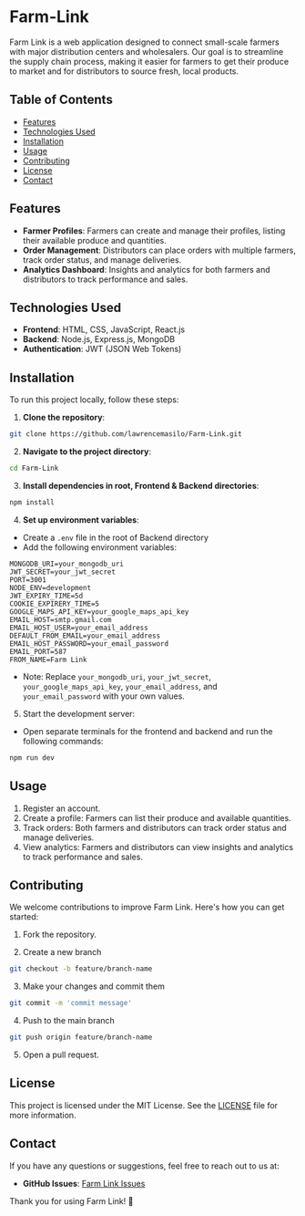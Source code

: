 # Farm-Link

Farm Link is a web application designed to connect small-scale farmers with major distribution centers and wholesalers. Our goal is to streamline the supply chain process, making it easier for farmers to get their produce to market and for distributors to source fresh, local products.

## Table of Contents
- [Features](#features)
- [Technologies Used](#technologies-used)
- [Installation](#installation)
- [Usage](#usage)
- [Contributing](#contributing)
- [License](#license)
- [Contact](#contact)

## Features
- **Farmer Profiles**: Farmers can create and manage their profiles, listing their available produce and quantities.
- **Order Management**: Distributors can place orders with multiple farmers, track order status, and manage deliveries.
- **Analytics Dashboard**: Insights and analytics for both farmers and distributors to track performance and sales.

## Technologies Used
- **Frontend**: HTML, CSS, JavaScript, React.js
- **Backend**: Node.js, Express.js, MongoDB
- **Authentication**: JWT (JSON Web Tokens)

## Installation
To run this project locally, follow these steps:

1. **Clone the repository**:
```bash
git clone https://github.com/lawrencemasilo/Farm-Link.git
```

2. **Navigate to the project directory**:
```bash
cd Farm-Link
```

3. **Install dependencies in root, Frontend & Backend directories**:
```bash
npm install
```

4. **Set up environment variables**:
- Create a `.env` file in the root of Backend directory
- Add the following environment variables:
```env
MONGODB_URI=your_mongodb_uri
JWT_SECRET=your_jwt_secret
PORT=3001
NODE_ENV=development
JWT_EXPIRY_TIME=5d
COOKIE_EXPIRERY_TIME=5
GOOGLE_MAPS_API_KEY=your_google_maps_api_key
EMAIL_HOST=smtp.gmail.com
EMAIL_HOST_USER=your_email_address
DEFAULT_FROM_EMAIL=your_email_address
EMAIL_HOST_PASSWORD=your_email_password
EMAIL_PORT=587
FROM_NAME=Farm Link
```
- Note: Replace `your_mongodb_uri`, `your_jwt_secret`, `your_google_maps_api_key`, `your_email_address`, and `your_email_password` with your own values.

5. Start the development server:
- Open separate terminals for the frontend and backend and run the following commands:
```bash
npm run dev
```

## Usage
1. Register an account.
2. Create a profile: Farmers can list their produce and available quantities.
3. Track orders: Both farmers and distributors can track order status and manage deliveries.
4. View analytics: Farmers and distributors can view insights and analytics to track performance and sales.

## Contributing
We welcome contributions to improve Farm Link. Here's how you can get started:

1. Fork the repository.

2. Create a new branch
```bash
git checkout -b feature/branch-name
```

3. Make your changes and commit them
```bash
git commit -m 'commit message'
```

4. Push to the main branch
```bash
git push origin feature/branch-name
```

5. Open a pull request.

## License
This project is licensed under the MIT License. See the [LICENSE](LICENSE) file for more information.

## Contact
If you have any questions or suggestions, feel free to reach out to us at:

- **GitHub Issues**: [Farm Link Issues](https://github.com/lawrencemasilo/Farm-Link/issues)

Thank you for using Farm Link! 🌾
